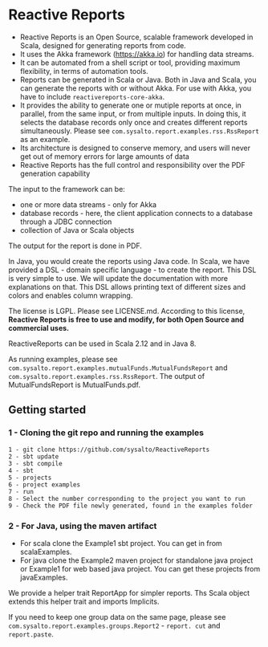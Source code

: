 # Reactive Reports

 - Reactive Reports is an Open Source, scalable framework developed in Scala, designed for generating reports from code.
 - It uses the Akka framework (https://akka.io) for handling data streams.
 - It can be automated from a shell script or tool, providing maximum flexibility, in terms of automation tools. 
 - Reports can be generated in Scala or Java. Both in Java and Scala, you can generate the reports with or without Akka.  For use with Akka, you have to include `reactivereports-core-akka`.
 - It provides the ability to generate one or mutiple reports at once, in parallel, from the same input, or from multiple inputs. In doing this, it selects the database records only once and creates different reports simultaneously.
 Please see `com.sysalto.report.examples.rss.RssReport` as an example.
 - Its architecture is designed to conserve memory, and users will never get out of memory errors for large amounts of data
 - Reactive Reports has the full control and responsibility over the PDF generation capability

The input to the framework can be:
  - one or more data streams - only for Akka
  - database records - here, the client application connects to a database through a JDBC connection
  - collection of Java or Scala objects
  
The output for the report is done in PDF.

In Java, you would create the reports using Java code.
In Scala, we have provided a DSL - domain specific language - to create the report. This DSL is very simple to use. We will update the documentation with more explanations on that. This DSL allows printing text of different sizes and colors and enables column wrapping.

The license is LGPL. Please see LICENSE.md. According to this license, **Reactive Reports is free to use and modify, for both Open Source and commercial uses.** 

ReactiveReports can be used in Scala 2.12 and in Java 8.

As running examples, please see `com.sysalto.report.examples.mutualFunds.MutualFundsReport` and `com.sysalto.report.examples.rss.RssReport`.
The output of  MutualFundsReport is MutualFunds.pdf.

  
## Getting started
   
### 1 - Cloning the git repo and running the examples
```
1 - git clone https://github.com/sysalto/ReactiveReports
2 - sbt update
3 - sbt compile
4 - sbt
5 - projects
6 - project examples
7 - run
8 - Select the number corresponding to the project you want to run
9 - Check the PDF file newly generated, found in the examples folder
```

### 2 - For Java, using the maven artifact
* For scala clone the Example1 sbt project. You can get in from scalaExamples.
* For java clone the Example2 maven project for standalone java project or Example1 for web based java project.
You can get these projects from javaExamples. 

We provide a helper trait ReportApp for simpler reports. Ths Scala object extends this helper trait and 
imports Implicits.
 
If you need to keep one group data on the same page, please see `com.sysalto.report.examples.groups.Report2` - `report.
cut` and `report.paste`.






  
